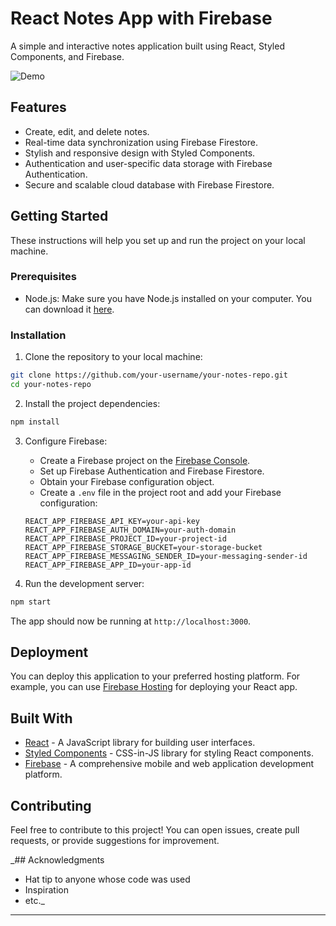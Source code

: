 # React Notes App with Firebase

A simple and interactive notes application built using React, Styled Components, and Firebase.

![Demo](demo.gif)

## Features

- Create, edit, and delete notes.
- Real-time data synchronization using Firebase Firestore.
- Stylish and responsive design with Styled Components.
- Authentication and user-specific data storage with Firebase Authentication.
- Secure and scalable cloud database with Firebase Firestore.

## Getting Started

These instructions will help you set up and run the project on your local machine.

### Prerequisites

- Node.js: Make sure you have Node.js installed on your computer. You can download it [here](https://nodejs.org/).

### Installation

1. Clone the repository to your local machine:

```bash
git clone https://github.com/your-username/your-notes-repo.git
cd your-notes-repo
```

2. Install the project dependencies:

```bash
npm install
```

3. Configure Firebase:

    - Create a Firebase project on the [Firebase Console](https://console.firebase.google.com/).
    - Set up Firebase Authentication and Firebase Firestore.
    - Obtain your Firebase configuration object.
    - Create a `.env` file in the project root and add your Firebase configuration:

   ```env
   REACT_APP_FIREBASE_API_KEY=your-api-key
   REACT_APP_FIREBASE_AUTH_DOMAIN=your-auth-domain
   REACT_APP_FIREBASE_PROJECT_ID=your-project-id
   REACT_APP_FIREBASE_STORAGE_BUCKET=your-storage-bucket
   REACT_APP_FIREBASE_MESSAGING_SENDER_ID=your-messaging-sender-id
   REACT_APP_FIREBASE_APP_ID=your-app-id
   ```

4. Run the development server:

```bash
npm start
```

The app should now be running at `http://localhost:3000`.

## Deployment

You can deploy this application to your preferred hosting platform. For example, you can use [Firebase Hosting](https://firebase.google.com/docs/hosting) for deploying your React app.

## Built With

- [React](https://reactjs.org/) - A JavaScript library for building user interfaces.
- [Styled Components](https://styled-components.com/) - CSS-in-JS library for styling React components.
- [Firebase](https://firebase.google.com/) - A comprehensive mobile and web application development platform.

## Contributing

Feel free to contribute to this project! You can open issues, create pull requests, or provide suggestions for improvement.

_## Acknowledgments

- Hat tip to anyone whose code was used
- Inspiration
- etc._

---
